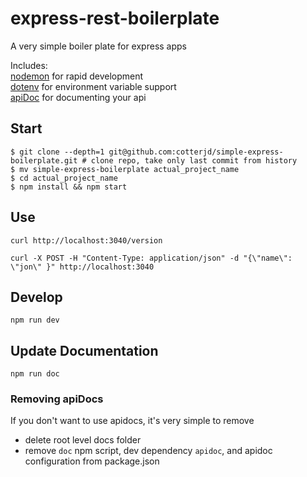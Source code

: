 # express-rest-boilerplate
A very simple boiler plate for express apps

Includes: <br>
<a href="https://www.npmjs.com/package/nodemon">nodemon</a> for rapid development<br>
<a href="https://www.npmjs.com/package/dotenv">dotenv</a> for environment variable support<br>
<a href="https://www.npmjs.com/package/apidoc">apiDoc</a> for documenting your api

## Start
`$ git clone --depth=1 git@github.com:cotterjd/simple-express-boilerplate.git # clone repo, take only last commit from history`<br>
`$ mv simple-express-boilerplate actual_project_name`<br>
`$ cd actual_project_name`<br>
`$ npm install && npm start` <br>

## Use
`curl http://localhost:3040/version`</br>

`curl -X POST -H "Content-Type: application/json" -d "{\"name\": \"jon\" }" http://localhost:3040`

## Develop
`npm run dev`

## Update Documentation
`npm run doc`

### Removing apiDocs
If you don't want to use apidocs, it's very simple to remove
- delete root level docs folder
- remove `doc` npm script, dev dependency `apidoc`, and apidoc configuration from package.json
